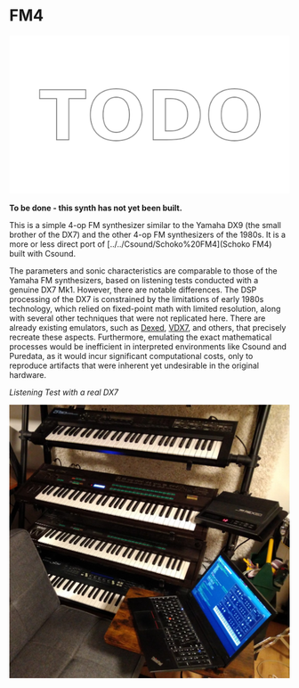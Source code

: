 FM4
===

![TODO](../../Images/TODO.png?raw=true)

**To be done - this synth has not yet been built.**

This is a simple 4-op FM synthesizer similar to the Yamaha DX9 (the small brother
of the DX7) and the other 4-op FM synthesizers of the 1980s. It is a more or less
direct port of [../../Csound/Schoko%20FM4](Schoko FM4) built with Csound.

The parameters and sonic characteristics are comparable to those of the Yamaha
FM synthesizers, based on listening tests conducted with a genuine DX7 Mk1. However,
there are notable differences. The DSP processing of the DX7 is constrained by the
limitations of early 1980s technology, which relied on fixed-point math with limited
resolution, along with several other techniques that were not replicated here.
There are already existing emulators, such as [Dexed](https://asb2m10.github.io/dexed/),
[VDX7](https://github.com/chiaccona/VDX7), and others, that precisely recreate
these aspects. Furthermore, emulating the exact mathematical processes would be
inefficient in interpreted environments like Csound and Puredata, as it would incur
significant computational costs, only to reproduce artifacts that were inherent
yet undesirable in the original hardware.

_Listening Test with a real DX7_

![DX7 Listening Test](../../Images/DX7%20Listening%20Test.jpg?raw=true)
